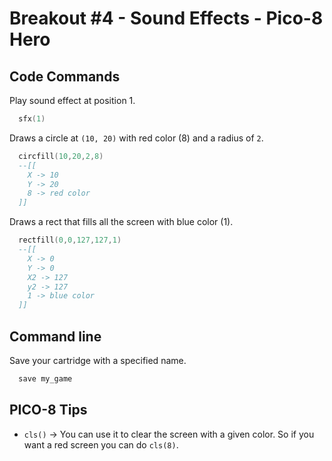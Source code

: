 # Breakout #4 - Sound Effects - Pico-8 Hero

## **Code Commands**

Play sound effect at position 1.
```lua
  sfx(1)
```

Draws a circle at `(10, 20)` with red color (8) and a radius of `2`. 
```lua
  circfill(10,20,2,8)
  --[[
    X -> 10
    Y -> 20
    8 -> red color
  ]]
```

Draws a rect that fills all the screen with blue color (1). 
```lua
  rectfill(0,0,127,127,1)
  --[[
    X -> 0
    Y -> 0
    X2 -> 127
    y2 -> 127
    1 -> blue color
  ]]
```
## **Command line**

Save your cartridge with a specified name.
```zsh
  save my_game
```

## **PICO-8 Tips**

- `cls()` -> You can use it to clear the screen with a given color. So if you want a red screen you can do `cls(8)`.